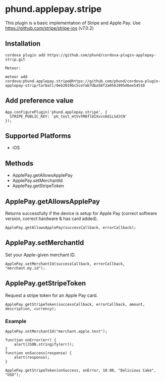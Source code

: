 # phund.applepay.stripe

This plugin is a basic implementation of Stripe and Apple Pay.
Use https://github.com/stripe/stripe-ios (v7.0.2)


## Installation

    cordova plugin add https://github.com/phund/cordova-plugin-applepay-strip.git

    Meteor:

    meteor add cordova:phund.applepay.stripe@https://github.com/phund/cordova-plugin-applepay-strip/tarball/0eb2019bc5cefab7dba58f2a0561995d6ee54510

## Add preference value

    App.configurePlugin('phund.applepay.stripe', {
      STRIPE_PUBLIC_KEY: 'pk_test_mtVvYM8flDIXvvs6diLSdJCN'
    });

## Supported Platforms

- iOS

## Methods

- ApplePay.getAllowsApplePay
- ApplePay.setMerchantId
- ApplePay.getStripeToken

## ApplePay.getAllowsApplePay

Returns successfully if the device is setup for Apple Pay (correct software version, correct hardware & has card added).

    ApplePay.getAllowsApplePay(successCallback, errorCallback);

## ApplePay.setMerchantId

Set your Apple-given merchant ID.

    ApplePay.setMerchantId(successCallback, errorCallback, "merchant.my.id");

## ApplePay.getStripeToken

Request a stripe token for an Apple Pay card.

    ApplePay.getStripeToken(successCallback, errorCallback, amount, description, currency);

### Example

    ApplePay.setMerchantId("merchant.apple.test");

    function onError(err) {
        alert(JSON.stringify(err));
    }
    function onSuccess(response) {
        alert(response);
    }

    ApplePay.getStripeToken(onSuccess, onError, 10.00, "Delicious Cake", "USD");


